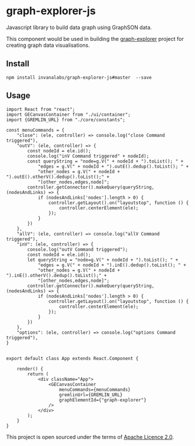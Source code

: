 # graph-explorer-js

Javascript library to build data graph using GraphSON data.

This component would be used in building the [graph-explorer](https://github.com/invanalabs/graph-explorer)
 project for creating graph data visualisations.


## Install 
```shell script
npm install invanalabs/graph-explorer-js#master  --save 
```

## Usage
```ecmascript 6
import React from "react";
import GECanvasContainer from "./ui/container";
import {GREMLIN_URL} from "./core/constants";

const menuCommands = {
    "close": (ele, controller) => console.log("close Command triggered"),
    "outV": (ele, controller) => {
        const nodeId = ele.id();
        console.log("inV Command triggered" + nodeId);
        const queryString = "node=g.V(" + nodeId + ").toList(); " +
            "edges = g.V(" + nodeId + ").outE().dedup().toList(); " +
            "other_nodes = g.V(" + nodeId + ").outE().otherV().dedup().toList();" +
            "[other_nodes,edges,node]";
        controller.getConnector().makeQuery(queryString, (nodesAndLinks) => {
            if (nodesAndLinks['nodes'].length > 0) {
                controller.getLayout().on("layoutstop", function () {
                    controller.centerElement(ele);
                });
            }
        })
    },
    "allV": (ele, controller) => console.log("allV Command triggered"),
    "inV": (ele, controller) => {
        console.log("outV Command triggered");
        const nodeId = ele.id();
        let queryString = "node=g.V(" + nodeId + ").toList(); " +
            "edges = g.V(" + nodeId + ").inE().dedup().toList(); " +
            "other_nodes = g.V(" + nodeId + ").inE().otherV().dedup().toList();" +
            "[other_nodes,edges,node]";
        controller.getConnector().makeQuery(queryString, (nodesAndLinks) => {
            if (nodesAndLinks['nodes'].length > 0) {
                controller.getLayout().on("layoutstop", function () {
                    controller.centerElement(ele);
                });
            }
        })
    },
    "options": (ele, controller) => console.log("options Command triggered"),
}


export default class App extends React.Component {

    render() {
        return (
            <div className="App">
                <GECanvasContainer
                    menuCommands={menuCommands}
                    gremlinUrl={GREMLIN_URL}
                    graphElementId={"graph-explorer"}
                />
            </div>
        );
    }
}
```

This project is open sourced under the terms of [Apache Licence 2.0](./LICENSE). 
